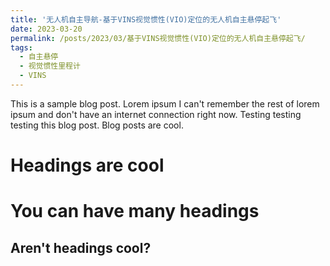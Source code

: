 ```yaml
---
title: '无人机自主导航-基于VINS视觉惯性(VIO)定位的无人机自主悬停起飞'
date: 2023-03-20
permalink: /posts/2023/03/基于VINS视觉惯性(VIO)定位的无人机自主悬停起飞/
tags:
  - 自主悬停
  - 视觉惯性里程计
  - VINS
---
```


This is a sample blog post. Lorem ipsum I can't remember the rest of lorem ipsum and don't have an internet connection right now. Testing testing testing this blog post. Blog posts are cool.

Headings are cool
======

You can have many headings
======

Aren't headings cool?
------
